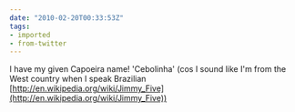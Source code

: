```yaml
---
date: "2010-02-20T00:33:53Z"
tags:
- imported
- from-twitter
---
```

I have my given Capoeira name! 'Cebolinha' \(cos I sound like I'm from the West country when I speak Brazilian [http://en.wikipedia.org/wiki/Jimmy_Five](http://en.wikipedia.org/wiki/Jimmy_Five))
